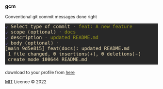 ### gcm


Conventional git commit messages done right

![Preview](./assets/preview.png)


download to your profile from [here](https://github.com/veritem/gcm/releases)


[MIT](./LICENSE) Licence &copy; 2022 



